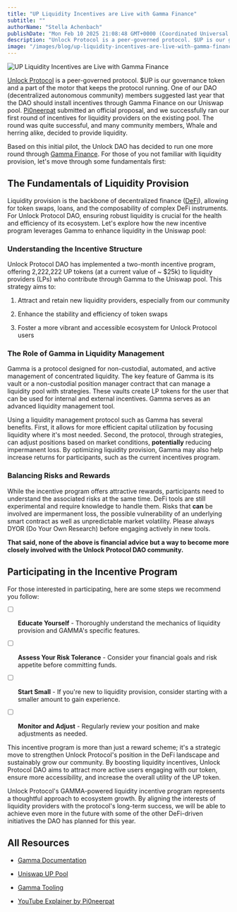 ```yaml
---
title: "UP Liquidity Incentives are Live with Gamma Finance"
subtitle: ""
authorName: "Stella Achenbach"
publishDate: "Mon Feb 10 2025 21:08:48 GMT+0000 (Coordinated Universal Time)"
description: "Unlock Protocol is a peer-governed protocol. $UP is our governance token and a part of the motor that keeps the protocol running. One of our DAO (decentralized autonomous community) members suggested last year that the DAO should install incentives through Gamma Finance on our Uniswap pool. Pi0neerpat submitted an official proposal, and we successfully ran our first round of incentives for liquidity providers on the existing pool. The round was quite successful, and many community members, Wh..."
image: "/images/blog/up-liquidity-incentives-are-live-with-gamma-finance/a3577e57cecd73b32cc0436529f32b49.jpg"
---
```


![UP Liquidity Incentives are Live with Gamma Finance](https://storage.googleapis.com/papyrus_images/a3577e57cecd73b32cc0436529f32b49.jpg)

<p><a target="_blank" rel="noopener noreferrer nofollow ugc" class="dont-break-out" href="https://www.linkedin.com/in/juliengenestoux/">Unlock Protocol</a> is a peer-governed protocol. $UP is our governance token and a part of the motor that keeps the protocol running. One of our DAO (decentralized autonomous community) members suggested last year that the DAO should install incentives through Gamma Finance on our Uniswap pool. <a target="_blank" rel="noopener noreferrer nofollow ugc" class="dont-break-out" href="https://warpcast.com/pi0neerpat">Pi0neerpat</a> submitted an official proposal, and we successfully ran our first round of incentives for liquidity providers on the existing pool. The round was quite successful, and many community members, Whale and herring alike, decided to provide liquidity. </p><p>Based on this initial pilot, the Unlock DAO has decided to run one more round through <a target="_blank" rel="noopener noreferrer nofollow ugc" class="dont-break-out" href="https://www.gamma.xyz/">Gamma Finance</a>. For those of you not familiar with liquidity provision, let's move through some fundamentals first:</p><div class="relative header-and-anchor"><h2 id="h-the-fundamentals-of-liquidity-provision">The Fundamentals of Liquidity Provision</h2></div><p>Liquidity provision is the backbone of decentralized finance (<a target="_blank" rel="noopener noreferrer nofollow ugc" class="dont-break-out" href="https://mirror.xyz/the-alana-project.eth/WsRzgIJOrkjiwbtrZ9HTkVCAZt9Pr1We7i-Hrd7d1W4?referrerAddress=0xD2BC5cb641aE6f7A880c3dD5Aee0450b5210BE23">DeFi</a>), allowing for token swaps, loans, and the composability of complex DeFi instruments. For Unlock Protocol DAO, ensuring robust liquidity is crucial for the health and efficiency of its ecosystem. Let's explore how the new incentive program leverages Gamma to enhance liquidity in the Uniswap pool:</p><div class="relative header-and-anchor"><h3 id="h-understanding-the-incentive-structure">Understanding the Incentive Structure</h3></div><p>Unlock Protocol DAO has implemented a two-month incentive program, offering 2,222,222 UP tokens (at a current value of ~ $25k) to liquidity providers (LPs) who contribute through Gamma to the Uniswap pool. This strategy aims to:</p><ol><li><p>Attract and retain new liquidity providers, especially from our community</p></li><li><p>Enhance the stability and efficiency of token swaps</p></li><li><p>Foster a more vibrant and accessible ecosystem for Unlock Protocol users</p></li></ol><div class="relative header-and-anchor"><h3 id="h-the-role-of-gamma-in-liquidity-management">The Role of Gamma in Liquidity Management</h3></div><p>Gamma is a protocol designed for non-custodial, automated, and active management of concentrated liquidity. The key feature of Gamma is its vault or a non-custodial position manager contract that can manage a liquidity pool with strategies. These vaults create LP tokens for the user that can be used for internal and external incentives. Gamma serves as an advanced liquidity management tool.</p><p>Using a liquidity management protocol such as Gamma has several benefits. First, it allows for more efficient capital utilization by focusing liquidity where it's most needed. Second, the protocol, through strategies, can adjust positions based on market conditions,&nbsp;<strong>potentially</strong>&nbsp;reducing impermanent loss. By optimizing liquidity provision, Gamma may also help increase returns for participants, such as the current incentives program.</p><div class="relative header-and-anchor"><h3 id="h-balancing-risks-and-rewards">Balancing Risks and Rewards</h3></div><p>While the incentive program offers attractive rewards, participants need to understand the associated risks at the same time. DeFi tools are still experimental and require knowledge to handle them. Risks that <strong>can</strong> be involved are impermanent loss, the possible vulnerability of an underlying smart contract as well as unpredictable market volatility. Please always DYOR (Do Your Own Research) before engaging actively in new tools.</p><p><strong>That said, none of the above is financial advice but a way to become more closely involved with the Unlock Protocol DAO community.</strong></p><div class="relative header-and-anchor"><h2 id="h-participating-in-the-incentive-program">Participating in the Incentive Program</h2></div><p>For those interested in participating, here are some steps we recommend you follow:</p><ul class="task-list" data-type="taskList"><li class="task-list-item" data-type="taskItem"><label><input type="checkbox"><span></span></label><div><p><strong>Educate Yourself</strong> - Thoroughly understand the mechanics of liquidity provision and GAMMA's specific features.</p></div></li><li class="task-list-item" data-type="taskItem"><label><input type="checkbox"><span></span></label><div><p><strong>Assess Your Risk Tolerance</strong> - Consider your financial goals and risk appetite before committing funds.</p></div></li><li class="task-list-item" data-type="taskItem"><label><input type="checkbox"><span></span></label><div><p><strong>Start Small</strong> - If you're new to liquidity provision, consider starting with a smaller amount to gain experience.</p></div></li><li class="task-list-item" data-type="taskItem"><label><input type="checkbox"><span></span></label><div><p><strong>Monitor and Adjust</strong> - Regularly review your position and make adjustments as needed.</p></div></li></ul><p>This incentive program is more than just a reward scheme; it's a strategic move to strengthen Unlock Protocol's position in the DeFi landscape and sustainably grow our community. By boosting liquidity incentives, Unlock Protocol DAO aims to attract more active users engaging with our token,  ensure more accessibility, and increase the overall utility of the UP token.</p><p>Unlock Protocol's GAMMA-powered liquidity incentive program represents a thoughtful approach to ecosystem growth. By aligning the interests of liquidity providers with the protocol's long-term success, we will be able to achieve even more in the future with some of the other DeFi-driven initiatives the DAO has planned for this year.</p><div class="relative header-and-anchor"><h2 id="h-all-resources">All Resources</h2></div><ul><li><p><a target="_blank" rel="noopener noreferrer nofollow ugc" class="dont-break-out" href="https://docs.gamma.xyz/gamma">Gamma Documentation</a></p></li></ul><ul><li><p><a target="_blank" rel="noopener noreferrer nofollow ugc" class="dont-break-out" href="https://app.uniswap.org/explore/tokens/base/0xac27fa800955849d6d17cc8952ba9dd6eaa66187">Uniswap UP Pool</a></p></li><li><p><a target="_blank" rel="noopener noreferrer nofollow ugc" class="dont-break-out" href="https://app.gamma.xyz/vault/uni/base/details/weth-up-3000-wide">Gamma Tooling</a></p></li><li><p><a target="_blank" rel="noopener noreferrer nofollow ugc" class="dont-break-out" href="https://www.youtube.com/watch?v=GR92O73CG6g">YouTube Explainer by Pi0neerpat</a></p></li></ul><p></p><p></p>